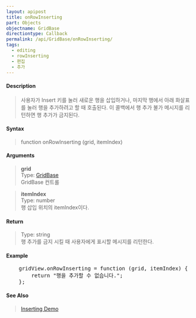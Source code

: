 ```yaml
---
layout: apipost
title: onRowInserting
part: Objects
objectname: GridBase
directiontype: Callback
permalink: /api/GridBase/onRowInserting/
tags:
  - editing
  - rowInserting
  - 편집
  - 추가
---
```



#### Description

> 사용자가 Insert 키를 눌러 새로운 행을 삽입하거나, 마지막 행에서 아래 화살표를 눌러 행을 추가하려고 할 때 호출된다. 이 콜백에서 행 추가 불가 메시지를 리턴하면 행 추가가 금지된다.  

#### Syntax

> function onRowInserting (grid, itemIndex)  

#### Arguments

> **grid**  
> Type: [GridBase](/api/GridBase/)  
> GridBase 컨트롤  

> **itemIndex**  
> Type: number  
> 행 삽입 위치의 itemIndex이다. 

#### Return

> Type: string  
> 행 추가를 금지 시킬 때 사용자에게 표시할 메시지를 리턴한다.   

#### Example

<pre class="prettyprint">
    gridView.onRowInserting = function (grid, itemIndex) {
        return "행을 추가할 수 없습니다.";
    };
</pre>

#### See Also
> [Inserting Demo](http://demo.realgrid.com/Demo/Inserting)